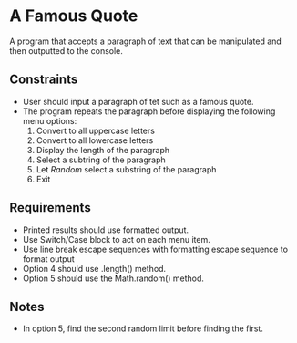 # A Famous Quote
A program that accepts a paragraph of text that can be manipulated and then outputted to the console.

## Constraints
- User should input a paragraph of tet such as a famous quote.
- The program repeats the paragraph before displaying the following menu options:
  1.  Convert to all uppercase letters
  2.  Convert to all lowercase letters
  3.  Display the length of the paragraph
  4.  Select a subtring of the paragraph
  5.  Let _Random_ select a substring of the paragraph
  6.  Exit

## Requirements
- Printed results should use formatted output.
- Use Switch/Case block to act on each menu item.
- Use line break escape sequences with formatting escape sequence to format output
- Option 4 should use .length() method.
- Option 5 should use the Math.random() method.

## Notes
- In option 5, find the second random limit before finding the first.
